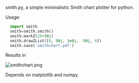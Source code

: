 smith.py, a simple minimalistic Smith chart plotter for python.

Usage:

```python
  import smith
  smith=smith.smith()
  smith.markZ(20+30j)
  smith.drawZList([0, 50j, 1e6j, -50j, 0])
  smith.save('smithchart.pdf')
  ```
Results in

![smithchart.png](https://github.com/qnzy/smith.py/raw/master/smithchart.png)

Depends on matplotlib and numpy.
